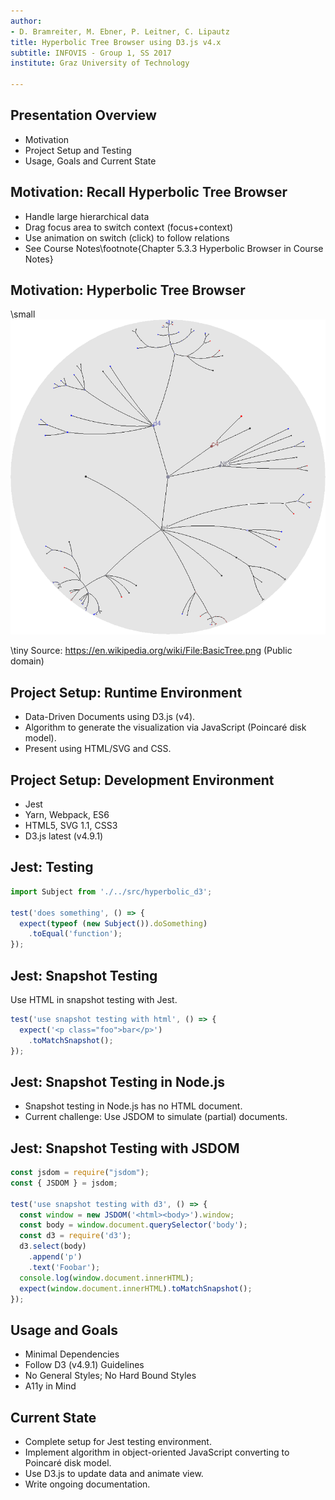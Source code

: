 ```yaml
---
author:
- D. Bramreiter, M. Ebner, P. Leitner, C. Lipautz
title: Hyperbolic Tree Browser using D3.js v4.x
subtitle: INFOVIS - Group 1, SS 2017
institute: Graz University of Technology

---
```


## Presentation Overview

- Motivation
- Project Setup and Testing
- Usage, Goals and Current State

## Motivation: Recall Hyperbolic Tree Browser

- Handle large hierarchical data
- Drag focus area to switch context (focus+context) <!-- in order to be captured by human brain -->
- Use animation on switch (click) to follow relations
- See Course Notes\footnote{Chapter 5.3.3 Hyperbolic Browser in Course Notes}

## Motivation: Hyperbolic Tree Browser

\small
![Hyperbolic Tree Example]

\tiny Source: https://en.wikipedia.org/wiki/File:BasicTree.png (Public domain)

## Project Setup: Runtime Environment

- Data-Driven Documents using D3.js (v4). <!-- Use to keep track and update data -->
- Algorithm to generate the visualization via JavaScript (Poincaré disk model).
- Present using HTML/SVG and CSS.

## Project Setup: Development Environment

- Jest <!-- unit testing for algorithm, and snapshot testing for the result -->
- Yarn, Webpack, ES6 <!-- state of the art env -->
- HTML5, SVG 1.1, CSS3 <!-- no fancy extensions, keep to the basics -->
- D3.js latest (v4.9.1)

## Jest: Testing

```javascript
import Subject from './../src/hyperbolic_d3';

test('does something', () => {
  expect(typeof (new Subject()).doSomething)
    .toEqual('function');
});
```

## Jest: Snapshot Testing

Use HTML in snapshot testing with Jest.

```javascript
test('use snapshot testing with html', () => {
  expect('<p class="foo">bar</p>')
    .toMatchSnapshot();
});
```

## Jest: Snapshot Testing in Node.js

- Snapshot testing in Node.js has no HTML document.
- Current challenge: Use JSDOM to simulate (partial) documents.

## Jest: Snapshot Testing with JSDOM

```javascript
const jsdom = require("jsdom");
const { JSDOM } = jsdom;

test('use snapshot testing with d3', () => {
  const window = new JSDOM('<html><body>').window;
  const body = window.document.querySelector('body');
  const d3 = require('d3');
  d3.select(body)
    .append('p')
    .text('Foobar');
  console.log(window.document.innerHTML);
  expect(window.document.innerHTML).toMatchSnapshot();
});
```

## Usage and Goals

- Minimal Dependencies <!-- to JavaScript packages -->
- Follow D3 (v4.9.1) Guidelines
- No General Styles; No Hard Bound Styles <!-- no generic rules, no id rules -->
- A11y in Mind <!-- implement what learned in survey -->

## Current State

- Complete setup for Jest testing environment.
- Implement algorithm in object-oriented JavaScript converting to Poincaré disk model.
- Use D3.js to update data and animate view.
- Write ongoing documentation.

[Hyperbolic Tree Example]: images/basic_tree.png
